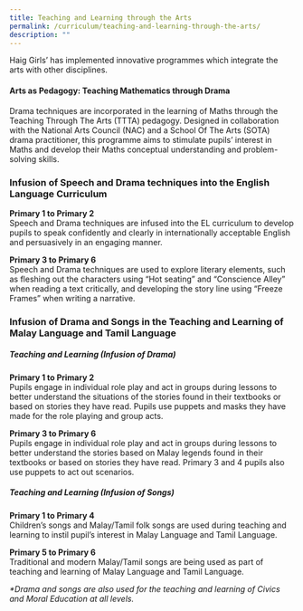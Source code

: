 ```yaml
---
title: Teaching and Learning through the Arts
permalink: /curriculum/teaching-and-learning-through-the-arts/
description: ""
---
```



Haig Girls’ has implemented innovative programmes which integrate the arts with other disciplines. 

#### Arts as Pedagogy: Teaching Mathematics through Drama
Drama techniques are incorporated in the learning of Maths through the Teaching Through The Arts (TTTA) pedagogy. Designed in collaboration with the National Arts Council (NAC) and a School Of The Arts (SOTA) drama practitioner, this programme aims to stimulate pupils’ interest in Maths and develop their Maths conceptual understanding and problem-solving skills.

### Infusion of Speech and Drama techniques into the English Language Curriculum
**Primary 1 to Primary 2**   
Speech and Drama techniques are infused into the EL curriculum to develop pupils to speak confidently and clearly in internationally acceptable English and persuasively in an engaging manner.

**Primary 3 to Primary 6**   
Speech and Drama techniques are used to explore literary elements, such as fleshing out the characters using “Hot seating” and “Conscience Alley” when reading a text critically, and developing the story line using “Freeze Frames” when writing a narrative.

### Infusion of Drama and Songs in the Teaching and Learning of Malay Language and Tamil Language
##### Teaching and Learning (Infusion of Drama)
**Primary 1 to Primary 2**   
Pupils engage in individual role play and act in groups during lessons to better understand the situations of the stories found in their textbooks or based on stories they have read. Pupils use puppets and masks they have made for the role playing and group acts.

**Primary 3 to Primary 6**    
Pupils engage in individual role play and act in groups during lessons to better understand the stories based on Malay legends found in their textbooks or based on stories they have read. Primary 3 and 4 pupils also use puppets to act out scenarios.

##### Teaching and Learning (Infusion of Songs)
**Primary 1 to Primary 4**   
Children’s songs and Malay/Tamil folk songs are used during teaching and learning to instil pupil’s interest in Malay Language and Tamil Language.

**Primary 5 to Primary 6**   
Traditional and modern Malay/Tamil songs are being used as part of teaching and learning of Malay Language and Tamil Language.

*\*Drama and songs are also used for the teaching and learning of Civics and Moral Education at all levels.*